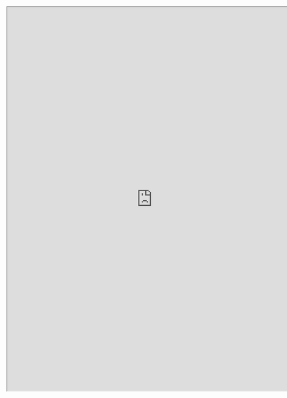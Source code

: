 

<iframe src="https://nbviewer.jupyter.org/github/windmissing/programming_basics_for_ML/blob/master/jupyter/python/type.ipynb" width="150%" height="1000"></iframe>
